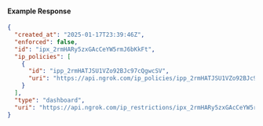 <!-- Code generated for API Clients. DO NOT EDIT. -->
#### Example Response
```json
{
  "created_at": "2025-01-17T23:39:46Z",
  "enforced": false,
  "id": "ipx_2rmHARy5zxGAcCeYW5rmJ6bKkFt",
  "ip_policies": [
    {
      "id": "ipp_2rmHATJSU1VZo92BJc97cQgwcSV",
      "uri": "https://api.ngrok.com/ip_policies/ipp_2rmHATJSU1VZo92BJc97cQgwcSV"
    }
  ],
  "type": "dashboard",
  "uri": "https://api.ngrok.com/ip_restrictions/ipx_2rmHARy5zxGAcCeYW5rmJ6bKkFt"
}
